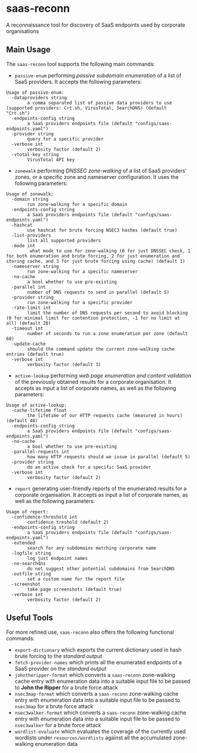 # saas-reconn
A reconnaissance tool for discovery of SaaS endpoints used by corporate organisations

## Main Usage
The `saas-reconn` tool supports the following main commands:
- `passive-enum` performing *passive subdomain enumeration* of a list of SaaS providers. It accepts the following parameters:
```
Usage of passive-enum:
  -dataproviders string
        a comma separated list of passive data providers to use (supported providers: Crt.sh, VirusTotal, SearchDNS) (default "Crt.sh")
  -endpoints-config string
        a SaaS providers endpoints file (default "configs/saas-endpoints.yaml")
  -provider string
        query for a specific provider
  -verbose int
        verbosity factor (default 2)
  -vtotal-key string
        VirusTotal API key
```
- `zonewalk` performing *DNSSEC zone-walking* of a list of SaaS providers' zones, or a specific zone and nameserver configuration. It uses the following parameters:
```
Usage of zonewalk:
  -domain string
        run zone-walking for a specific domain
  -endpoints-config string
        a SaaS providers endpoints file (default "configs/saas-endpoints.yaml")
  -hashcat
        use hashcat for brute forcing NSEC3 hashes (default true)
  -list-providers
        list all supported providers
  -mode int
         what mode to use for zone-walking (0 for just DNSSEC check, 1 for both enumeration and brute forcing, 2 for just enumeration and storing cache, and 3 for just brute forcing using cache) (default 1)
  -nameserver string
        run zone-walking for a specific nameserver
  -no-cache
        a bool whether to use pre-existing
  -parallel int
        number of DNS requests to send in parallel (default 5)
  -provider string
        run zone-walking for a specific provider
  -rate-limit int
        limit the number of DNS requests per second to avoid blocking (0 for minimal limit for contention protection, -1 for no limit at all) (default 20)
  -timeout int
        number of seconds to run a zone enumeration per zone (default 60)
  -update-cache
        should the command update the current zone-walking cache entries (default true)
  -verbose int
        verbosity factor (default 3)
```
- `active-lookup` performing *web page enumeration and content validation* of the previously obtained results for a corporate organisation. It accepts as input a list of corporate names, as well as the following parameters:
```
Usage of active-lookup:
  -cache-lifetime float
        the lifetime of our HTTP requests cache (measured in hours) (default 48)
  -endpoints-config string
        a SaaS providers endpoints file (default "configs/saas-endpoints.yaml")
  -no-cache
        a bool whether to use pre-existing
  -parallel-requests int
        how many HTTP requests should we issue in parallel (default 5)
  -provider string
        do an active check for a specific SaaS provider
  -verbose int
        verbosity factor (default 2)
```
- `report` generating user-friendly reports of the enumerated results for a corporate organisation. It accepts as input a list of corporate names, as well as the following parameters:
```
Usage of report:
  -confidence-threshold int
        confidence treshold (default 2)
  -endpoints-config string
        a SaaS providers endpoints file (default "configs/saas-endpoints.yaml")
  -extended
        search for any subdomains matching corporate name
  -logfile string
        log just endpoint names
  -no-searchdns
        do not suggest other potential subdomains from SearchDNS
  -outfile string
        set a custom name for the report file
  -screenshot
        take page screenshots (default true)
  -verbose int
        verbosity factor (default 2)
```

## Useful Tools
For more refined use, `saas-reconn` also offers the following functional commands:
- `export-dictionary` which exports the current dictionary used in hash brute forcing to the *standard output*
- `fetch-provider-names` which prints all the enumerated endpoints of a SaaS provider on the *standard output*
- `johntheripper-format` which converts a `saas-reconn` zone-walking cache entry with enumeration data into a suitable input file to be passed to **John the Ripper** for a brute force attack
- `nsec3map-format` which converts a `saas-reconn` zone-walking cache entry with enumeration data into a suitable input file to be passed to `nsec3map` for a brute force attack
- `nsec3walker-format` which converts a `saas-reconn` zone-walking cache entry with enumeration data into a suitable input file to be passed to `nsec3walker` for a brute force attack
- `wordlist-evaluate` which evaluates the coverage of the currently used wordlists under `resources/wordlists` against all the accumulated zone-walking enumeration data
